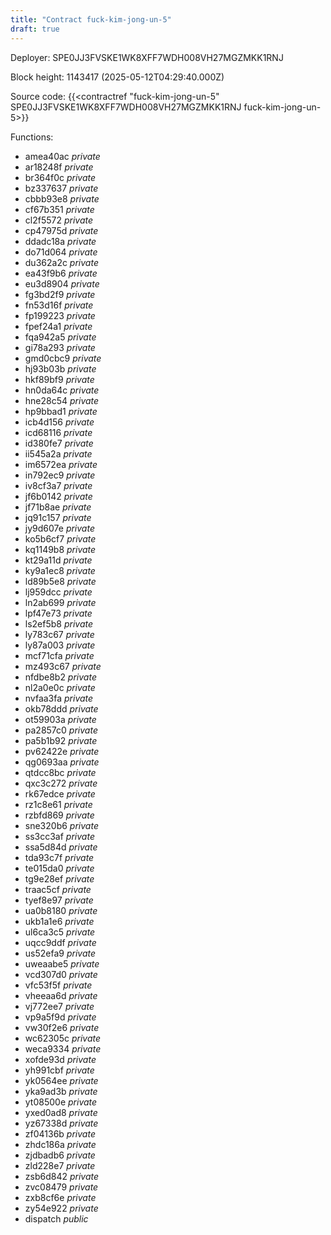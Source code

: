 ```yaml
---
title: "Contract fuck-kim-jong-un-5"
draft: true
---
```

Deployer: SPE0JJ3FVSKE1WK8XFF7WDH008VH27MGZMKK1RNJ


 



Block height: 1143417 (2025-05-12T04:29:40.000Z)

Source code: {{<contractref "fuck-kim-jong-un-5" SPE0JJ3FVSKE1WK8XFF7WDH008VH27MGZMKK1RNJ fuck-kim-jong-un-5>}}

Functions:

* amea40ac _private_
* ar18248f _private_
* br364f0c _private_
* bz337637 _private_
* cbbb93e8 _private_
* cf67b351 _private_
* cl2f5572 _private_
* cp47975d _private_
* ddadc18a _private_
* do71d064 _private_
* du362a2c _private_
* ea43f9b6 _private_
* eu3d8904 _private_
* fg3bd2f9 _private_
* fn53d16f _private_
* fp199223 _private_
* fpef24a1 _private_
* fqa942a5 _private_
* gi78a293 _private_
* gmd0cbc9 _private_
* hj93b03b _private_
* hkf89bf9 _private_
* hn0da64c _private_
* hne28c54 _private_
* hp9bbad1 _private_
* icb4d156 _private_
* icd68116 _private_
* id380fe7 _private_
* ii545a2a _private_
* im6572ea _private_
* in792ec9 _private_
* iv8cf3a7 _private_
* jf6b0142 _private_
* jf71b8ae _private_
* jq91c157 _private_
* jy9d607e _private_
* ko5b6cf7 _private_
* kq1149b8 _private_
* kt29a11d _private_
* ky9a1ec8 _private_
* ld89b5e8 _private_
* lj959dcc _private_
* ln2ab699 _private_
* lpf47e73 _private_
* ls2ef5b8 _private_
* ly783c67 _private_
* ly87a003 _private_
* mcf71cfa _private_
* mz493c67 _private_
* nfdbe8b2 _private_
* nl2a0e0c _private_
* nvfaa3fa _private_
* okb78ddd _private_
* ot59903a _private_
* pa2857c0 _private_
* pa5b1b92 _private_
* pv62422e _private_
* qg0693aa _private_
* qtdcc8bc _private_
* qxc3c272 _private_
* rk67edce _private_
* rz1c8e61 _private_
* rzbfd869 _private_
* sne320b6 _private_
* ss3cc3af _private_
* ssa5d84d _private_
* tda93c7f _private_
* te015da0 _private_
* tg9e28ef _private_
* traac5cf _private_
* tyef8e97 _private_
* ua0b8180 _private_
* ukb1a1e6 _private_
* ul6ca3c5 _private_
* uqcc9ddf _private_
* us52efa9 _private_
* uweaabe5 _private_
* vcd307d0 _private_
* vfc53f5f _private_
* vheeaa6d _private_
* vj772ee7 _private_
* vp9a5f9d _private_
* vw30f2e6 _private_
* wc62305c _private_
* weca9334 _private_
* xofde93d _private_
* yh991cbf _private_
* yk0564ee _private_
* yka9ad3b _private_
* yt08500e _private_
* yxed0ad8 _private_
* yz67338d _private_
* zf04136b _private_
* zhdc186a _private_
* zjdbadb6 _private_
* zld228e7 _private_
* zsb6d842 _private_
* zvc08479 _private_
* zxb8cf6e _private_
* zy54e922 _private_
* dispatch _public_
